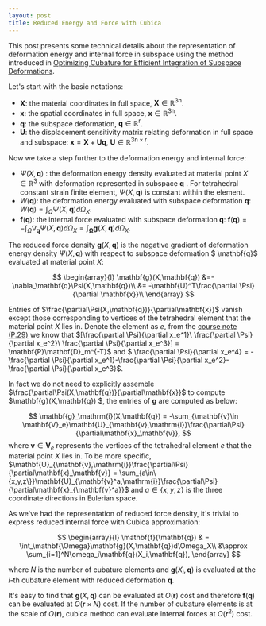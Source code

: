 ```yaml
---
layout: post
title: Reduced Energy and Force with Cubica
---
```

This post presents some technical details about the representation of deformation energy and internal force in subspace using the method introduced in [Optimizing Cubature for Efficient Integration of Subspace Deformations](http://www.cs.cornell.edu/~djames/papers/cubature08.pdf).

Let's start with the basic notations:

* $\mathbf{X}$: the material coordinates in full space, $\mathbf{X}\in \mathbb{R}^{3\mathrm{n}}$.
* $\mathbf{x}$: the spatial coordinates in full space, $\mathbf{x}\in \mathbb{R}^{3\mathrm{n}}$.
* $\mathbf{q}$: the subspace deformation, $\mathbf{q}\in \mathbb{R}^{\mathrm{r}}$.
* $\mathbf{U}$: the displacement sensitivity matrix relating deformation in full space and subspace: $\mathbf{x} = \mathbf{X} + \mathbf{Uq}$, $\mathbf{U}\in \mathbb{R}^{3\mathrm{n}\times\mathrm{r}}$.

Now we take a step further to the deformation energy and internal force: 

* $\Psi(X,\mathbf{q})$ : the deformation energy density evaluated at material point $X\in \mathbb{R}^{3}$ with deformation represented in subspace $\mathbf{q}$ . For tetrahedral constant strain finite element,  $\Psi(X,\mathbf{q})$ is constant within the element.
*  $W(\mathbf{q})$: the deformation energy evaluated with subspace deformation $\mathbf{q}$: $W(\mathbf{q}) = \int_\Omega\Psi(X,\mathbf{q})d\Omega_X$.
* $\mathbf{f}(\mathbf{q})$: the internal force evaluated with subspace deformation $\mathbf{q}$:  $\mathbf{f}(\mathbf{q}) = -\int_\Omega\nabla_{\mathbf{q}}\Psi(X,\mathbf{q})d\Omega_X = \int_\mathbf{\Omega}\mathbf{g}(X,\mathbf{q})d\Omega_X$.

The reduced force density $\mathbf{g}(X,\mathbf{q})$ is the negative gradient of deformation energy density $\Psi(X,\mathbf{q})$ with respect to subspace deformation $ \mathbf{q}$ evaluated at material point $X$:

$$
\begin{array}{l}
\mathbf{g}(X,\mathbf{q}) &=-\nabla_\mathbf{q}\Psi(X,\mathbf{q})\\
                                        &= -\mathbf{U}^T\frac{\partial \Psi}{\partial \mathbf{x}}\\
\end{array}
$$

Entries of $\frac{\partial\Psi(X,\mathbf{q})}{\partial\mathbf{x}}$ vanish except those corresponding to vertices of the tetrahedral element that the material point $X$ lies in. Denote the element as $e$, from the [course note (P.29)](http://run.usc.edu/femdefo/barbic-courseNotes-modelReduction.pdf) we know that $[\frac{\partial \Psi}{\partial x_e^1}\  \frac{\partial \Psi}{\partial x_e^2}\  \frac{\partial \Psi}{\partial x_e^3}] = \mathbf{P}\mathbf{D}_m^{-T}$ and $  \frac{\partial \Psi}{\partial x_e^4} = -\frac{\partial \Psi}{\partial x_e^1}-\frac{\partial \Psi}{\partial x_e^2}-\frac{\partial \Psi}{\partial x_e^3}$.

In fact we do not need to explicitly assemble $\frac{\partial\Psi(X,\mathbf{q})}{\partial\mathbf{x}}$ to compute $\mathbf{g}(X,\mathbf{q}) $, the entries of $\mathbf{g}$ are computed as below:

$$
\mathbf{g}_\mathrm{i}(X,\mathbf{q}) = -\sum_{\mathbf{v}\in \mathbf{V}_e}\mathbf{U}_{\mathbf{v},\mathrm{i}}\frac{\partial\Psi}{\partial\mathbf{x}_\mathbf{v}},
$$
where $\mathbf{v}\in \mathbf{V}_e$ represents the vertices of the tetrahedral element $e$ that the material point $X$ lies in. To be more specific, $\mathbf{U}_{\mathbf{v},\mathrm{i}}\frac{\partial\Psi}{\partial\mathbf{x}_\mathbf{v}} = \sum_{a\in\{x,y,z\}}\mathbf{U}_{\mathbf{v}^a,\mathrm{i}}\frac{\partial\Psi}{\partial\mathbf{x}_{\mathbf{v}^a}}$ and $a\in\{x,y,z\}$ is the three coordinate directions in Eulerian space.

As we've had the representation of reduced force density, it's trivial to express reduced internal force with Cubica approximation:

$$
\begin{array}{l}
\mathbf{f}(\mathbf{q}) & = \int_\mathbf{\Omega}\mathbf{g}(X,\mathbf{q})d\Omega_X\\
                                      &\approx \sum_{i=1}^N\omega_i\mathbf{g}(X_i,\mathbf{q}),
\end{array}
$$

where $N$ is the number of cubature elements and $\mathbf{g}(X_i,\mathbf{q})$ is evaluated at the $i$-th cubature element with reduced deformation $\mathbf{q}$.

It's easy to find that $\mathbf{g}(X,\mathbf{q})$ can be evaluated at $O(\mathbf{r})$ cost and therefore $\mathbf{f}(\mathbf{q})$ can be evaluated at $O(\mathbf{r}\times N)$ cost. If the number of cubature elements is at the scale of  $O(\mathbf{r})$, cubica method can evaluate internal forces at $O(\mathbf{r}^2)$ cost.

